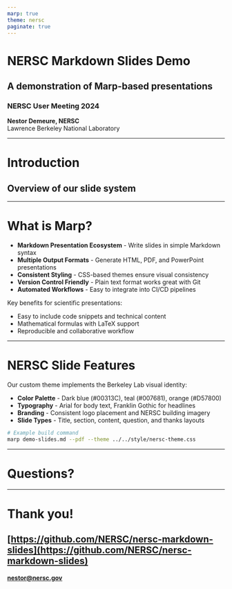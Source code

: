 ```yaml
---
marp: true
theme: nersc
paginate: true
---
```


<!-- _class: title -->
<!-- _paginate: false -->

<div class="nersc-logo"></div>

# **NERSC Markdown Slides Demo**

## A demonstration of Marp-based presentations

### NERSC User Meeting 2024

<div class="authors">
<strong>Nestor Demeure, NERSC</strong><br>
Lawrence Berkeley National Laboratory
</div>

---

<!-- _class: section-title -->
<!-- _paginate: false -->

# Introduction

## Overview of our slide system

---

# What is Marp?

- **Markdown Presentation Ecosystem** - Write slides in simple Markdown syntax
- **Multiple Output Formats** - Generate HTML, PDF, and PowerPoint presentations
- **Consistent Styling** - CSS-based themes ensure visual consistency
- **Version Control Friendly** - Plain text format works great with Git
- **Automated Workflows** - Easy to integrate into CI/CD pipelines

Key benefits for scientific presentations:
- Easy to include code snippets and technical content
- Mathematical formulas with LaTeX support
- Reproducible and collaborative workflow

---

# NERSC Slide Features

Our custom theme implements the Berkeley Lab visual identity:

- **Color Palette** - Dark blue (#00313C), teal (#007681), orange (#D57800)
- **Typography** - Arial for body text, Franklin Gothic for headlines
- **Branding** - Consistent logo placement and NERSC building imagery
- **Slide Types** - Title, section, content, question, and thanks layouts

```bash
# Example build command
marp demo-slides.md --pdf --theme ../../style/nersc-theme.css
```

---

<!-- _class: question -->

# **Questions?**

---

<!-- _class: thanks -->
<!-- _paginate: false -->

<div class="content">

# **Thank you!**

## [https://github.com/NERSC/nersc-markdown-slides](https://github.com/NERSC/nersc-markdown-slides)

**nestor@nersc.gov**

</div>